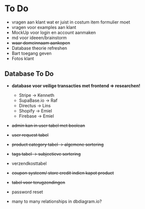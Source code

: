 # **To Do**

- vragen aan klant wat er juist in costum item formulier moet
- vragen voor examples aan klant
- MockUp voor login en account aanmaken
- md voor ideeen/brainstorm
- <s> waar domeinnaam aankopen </s>
- Database theorie refreshen
- Bart toegang geven
- Fotos klant

## **Database To Do**

- **database voor veilige transacties met frontend => researchen!**

  - Stripe -> Kenneth
  - SupaBase.io -> Raf
  - Directus -> Lins
  - Shopify -> Emiel
  - Firebase -> Emiel

- <s> admin kan in user tabel met boolean </s>
- <s> user request tabel </s>
- <s> product category tabel -> algemene sortering </s>
- <s> tags tabel -> subjectieve sortering </s>
- verzendkosttabel
- <s> coupon systeem/ store credit indien kapot product </s>
- <s> tabel voor terugzendingen </s>
- password reset
- many to many relationships in dbdiagram.io?
